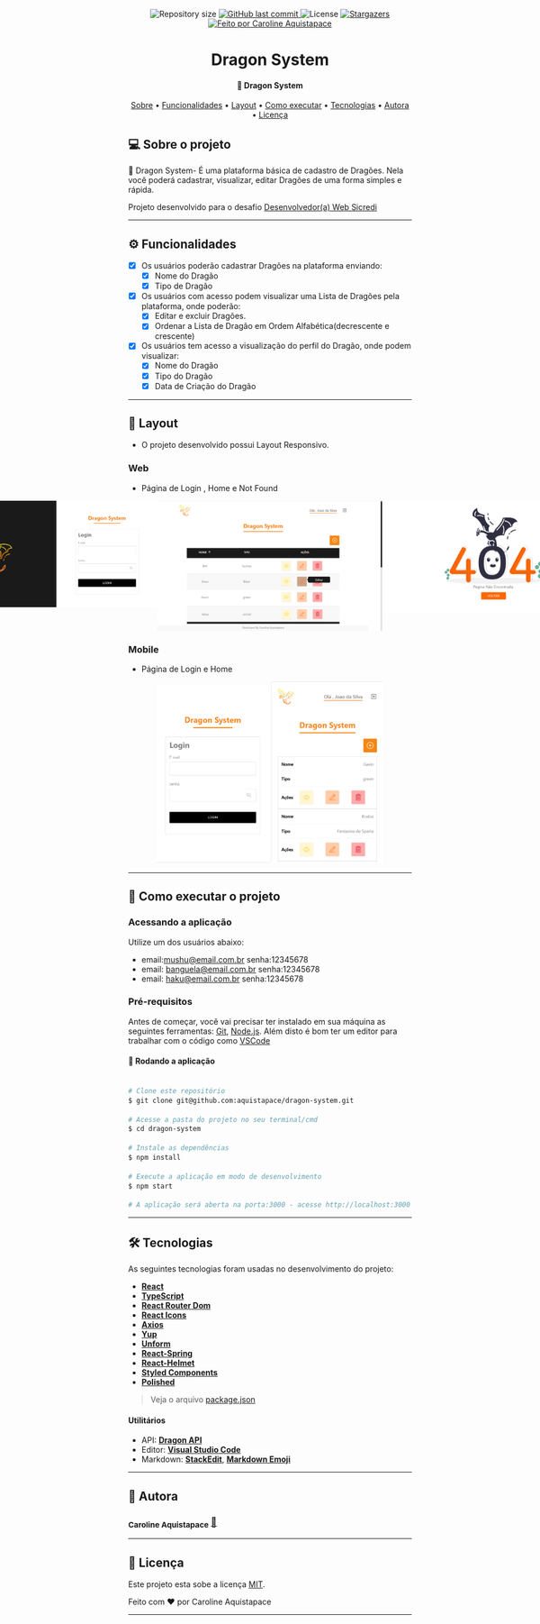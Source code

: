 

<p align="center">

  <img alt="Repository size" src="https://img.shields.io/github/repo-size/aquistapace/dragon-system">
  
  <a href="https://github.com/aquistapace/dragon-system/commits/master">
    <img alt="GitHub last commit" src="https://img.shields.io/github/last-commit/aquistapace/dragon-system">
  </a>
    
   <img alt="License" src="https://img.shields.io/badge/license-MIT-brightgreen">
   
   <a href="https://github.com/aquistapace/dragon-system/stargazers">
    <img alt="Stargazers" src="https://img.shields.io/github/stars/aquistapace/dragon-system?style=social">
  </a>

  <a href="https://github.com/aquistapace">
    <img alt="Feito por Caroline Aquistapace" src="https://img.shields.io/badge/feito%20por-Caroline-Aquistapace%237519C1">
  </a>
  
  
 
</p>
<h1 align="center">
   Dragon System
</h1>

<h4 align="center"> 
	 🐲 Dragon System
</h4>

<p align="center">
 <a href="#-sobre-o-projeto">Sobre</a> •
 <a href="#-funcionalidades">Funcionalidades</a> •
 <a href="#-layout">Layout</a> • 
 <a href="#-como-executar-o-projeto">Como executar</a> • 
 <a href="#-tecnologias">Tecnologias</a> • 
 <a href="#-autora">Autora</a> • 
 <a href="#user-content--licença">Licença</a>
</p>


## 💻 Sobre o projeto

🐲 Dragon System- É uma plataforma básica de cadastro de Dragões. Nela você poderá cadastrar, visualizar, editar Dragões de uma forma simples e rápida.


Projeto desenvolvido para o desafio [Desenvolvedor(a) Web Sicredi](https://github.com/WoopSicredi/jobs/issues/6)

---
## ⚙️ Funcionalidades

- [x] Os usuários poderão cadastrar Dragões na plataforma enviando:
  - [x] Nome do Dragão
  - [x] Tipo de Dragão
  
- [x] Os usuários com acesso podem visualizar uma Lista de Dragões pela plataforma, onde poderão:
	- [x] Editar e excluir Dragões.
	- [x] Ordenar a Lista de Dragão em Ordem Alfabética(decrescente e crescente)
	
- [x] Os usuários tem acesso a visualização do perfil do Dragão, onde podem visualizar:  
  - [x] Nome do Dragão
  - [x] Tipo do Dragão
  - [x] Data de Criação do Dragão

---

## 🎨 Layout
- O projeto desenvolvido possui Layout Responsivo.
### Web
- Página de Login , Home e Not Found
<p align="center" style="display: flex; align-items: flex-start; justify-content: center;">
  <img alt="login" title="Página de Login" src="https://github.com/aquistapace/dragon-system/blob/main/src/assets/login.png" width="400px">

  <img alt="home" title="Pagina Home" src="https://github.com/aquistapace/dragon-system/blob/main/src/assets/home.png" width="400px">
  <img alt="notFound" title="Pagina Não Encontrada" src="https://github.com/aquistapace/dragon-system/blob/main/src/assets//page_not_found.png" width="400px">
</p>

### Mobile
- Página de Login e Home
<p align="center">

  <img alt="Mobile Home" title="Mobile Home" src="https://github.com/aquistapace/dragon-system/blob/main/src/assets/mobile_login.png" width="200px">
  <img alt="Mobile Login" title="Mobile Login" src="https://github.com/aquistapace/dragon-system/blob/main/src/assets//mobile_home.png" width="200px">
</p>


---
## 🚀 Como executar o projeto
### Acessando a aplicação
Utilize um dos usuários abaixo:
- email:mushu@email.com.br senha:12345678
- email: banguela@email.com.br  senha:12345678
 - email: haku@email.com.br    senha:12345678

### Pré-requisitos

Antes de começar, você vai precisar ter instalado em sua máquina as seguintes ferramentas:
[Git](https://git-scm.com), [Node.js](https://nodejs.org/en/). 
Além disto é bom ter um editor para trabalhar com o código como [VSCode](https://code.visualstudio.com/)



#### 🧭 Rodando a aplicação 

```bash

# Clone este repositório
$ git clone git@github.com:aquistapace/dragon-system.git

# Acesse a pasta do projeto no seu terminal/cmd
$ cd dragon-system

# Instale as dependências
$ npm install

# Execute a aplicação em modo de desenvolvimento
$ npm start

# A aplicação será aberta na porta:3000 - acesse http://localhost:3000

```
---

## 🛠 Tecnologias
As seguintes tecnologias foram usadas no desenvolvimento do projeto:
- **[React](https://reactjs.org/)**  
- **[TypeScript](https://www.typescriptlang.org/)**
-   **[React Router Dom](https://github.com/ReactTraining/react-router/tree/master/packages/react-router-dom)**
-   **[React Icons](https://react-icons.github.io/react-icons/)**
-   **[Axios](https://github.com/axios/axios)**
 -   **[Yup](https://github.com/jquense/yup)**
-   **[Unform](https://unform.dev/)**
-   **[React-Spring](https://www.react-spring.io/)**
 -   **[React-Helmet](https://github.com/nfl/react-helmet)**
 -   **[Styled Components](https://styled-components.com/)**
 - **[Polished](https://github.com/styled-components/polished)**


> Veja o arquivo  [package.json](https://github.com/aquistapace/dragon-system/blob/main/package.json)



#### **Utilitários**


-   API:  **[Dragon API](http://5c4b2a47aa8ee500142b4887.mockapi.io/api/v1/dragon)** 
-   Editor:  **[Visual Studio Code](https://code.visualstudio.com/)** 
-   Markdown:  **[StackEdit](https://stackedit.io/)**,  **[Markdown Emoji](https://gist.github.com/rxaviers/7360908)**


---
## 🦸 Autora

 ### <sub><b>Caroline Aquistapace</b></sub></a> <a href="https://github.com/aquistapace" title="Git Hub">🌸</a>
---

## 📝 Licença

Este projeto esta sobe a licença [MIT](./LICENSE).

Feito com ❤️ por Caroline Aquistapace

---


